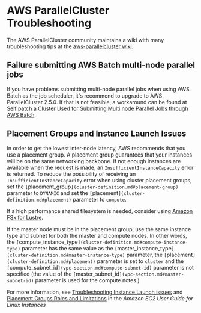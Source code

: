 # AWS ParallelCluster Troubleshooting<a name="troubleshooting"></a>

The AWS ParallelCluster community maintains a wiki with many troubleshooting tips at the [aws\-parallelcluster wiki](https://github.com/aws/aws-parallelcluster/wiki/)\.

## Failure submitting AWS Batch multi\-node parallel jobs<a name="troubleshooting-aws-batch-mnp"></a>

If you have problems submitting multi\-node parallel jobs when using AWS Batch as the job scheduler, it's recommend to upgrade to AWS ParallelCluster 2\.5\.0\. If that is not feasible, a workaround can be found at [Self patch a Cluster Used for Submitting Multi node Parallel Jobs through AWS Batch](https://github.com/aws/aws-parallelcluster/wiki/Self-patch-a-Cluster-Used-for-Submitting-Multi-node-Parallel-Jobs-through-AWS-Batch)\.

## Placement Groups and Instance Launch Issues<a name="placement-groups-and-instance-launch-issues"></a>

In order to get the lowest inter\-node latency, AWS recommends that you use a placement group\. A placement group guarantees that your instances will be on the same networking backbone\. If not enough instances are available when the request is made, an `InsufficientInstanceCapacity` error is returned\. To reduce the possibility of receiving an `InsufficientInstanceCapacity` error when using cluster placement groups, set the `[`placement_group`](cluster-definition.md#placement-group)` parameter to `DYNAMIC` and set the `[`placement`](cluster-definition.md#placement)` parameter to `compute`\.

If a high performance shared filesystem is needed, consider using [Amazon FSx for Lustre](http://aws.amazon.com/fsx/lustre/)\.

If the master node must be in the placement group, use the same instance type and subnet for both the master and compute nodes\. In other words, the `[`compute_instance_type`](cluster-definition.md#compute-instance-type)` parameter has the same value as the `[`master_instance_type`](cluster-definition.md#master-instance-type)` parameter, the `[`placement`](cluster-definition.md#placement)` parameter is set to `cluster` and the `[`compute_subnet_id`](vpc-section.md#compute-subnet-id)` parameter is not specified \(the value of the `[`master_subnet_id`](vpc-section.md#master-subnet-id)` parameter is used for the compute notes\.\)

For more information, see [Troubleshooting Instance Launch issues](https://docs.aws.amazon.com/AWSEC2/latest/UserGuide/troubleshooting-launch.html) and [Placement Groups Roles and Limitations](https://docs.aws.amazon.com/AWSEC2/latest/UserGuide/placement-groups.html#concepts-placement-groups) in the *Amazon EC2 User Guide for Linux Instances*